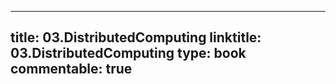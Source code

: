 
---
title: 03.DistributedComputing
linktitle: 03.DistributedComputing
type: book
commentable: true
---
